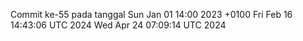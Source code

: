 Commit ke-55 pada tanggal Sun Jan 01 14:00 2023 +0100
Fri Feb 16 14:43:06 UTC 2024
Wed Apr 24 07:09:14 UTC 2024
